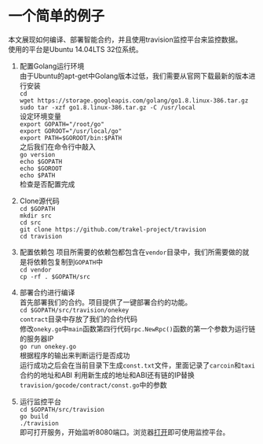 # 一个简单的例子   

本文展现如何编译、部署智能合约，并且使用travision监控平台来监控数据。   
使用的平台是Ubuntu 14.04LTS 32位系统。

1. 配置Golang运行环境   
由于Ubuntu的apt-get中Golang版本过低，我们需要从官网下载最新的版本进行安装   
`cd`   
`wget https://storage.googleapis.com/golang/go1.8.linux-386.tar.gz`   
`sudo tar -xzf go1.8.linux-386.tar.gz -C /usr/local`      
设定环境变量   
`export GOPATH="/root/go"`   
`export GOROOT="/usr/local/go"`   
`export PATH=$GOROOT/bin:$PATH`   
之后我们在命令行中敲入  
`go version`   
`echo $GOPATH`   
`echo $GOROOT`   
`echo $PATH`   
检查是否配置完成   

2. Clone源代码   
`cd $GOPATH`   
`mkdir src`   
`cd src`   
`git clone https://github.com/trakel-project/travision`   
`cd travision`   

3. 配置依赖包
项目所需要的依赖包都包含在`vendor`目录中，我们所需要做的就是将依赖包复制到`GOPATH`中   
`cd vendor`   
`cp -rf . $GOPATH/src`   

4. 部署合约进行编译   
首先部署我们的合约。项目提供了一键部署合约的功能。   
`cd $GOPATH/src/travision/onekey`   
`contract`目录中存放了我们的合约代码   
修改`oneky.go`中`main`函数第四行代码`rpc.NewRpc()`函数的第一个参数为运行链的服务器IP   
`go run onekey.go`   
根据程序的输出来判断运行是否成功  
运行成功之后会在当前目录下生成`const.txt`文件，里面记录了`carcoin`和`taxi`合约的地址和ABI
利用新生成的地址和ABI还有链的IP替换`travision/gocode/contract/const.go`中的参数

5. 运行监控平台   
`cd $GOPATH/src/travision`   
`go build`   
`./travision`   
即可打开服务，开始监听8080端口。浏览器[打开](http://localhost:8080)即可使用监控平台。   
